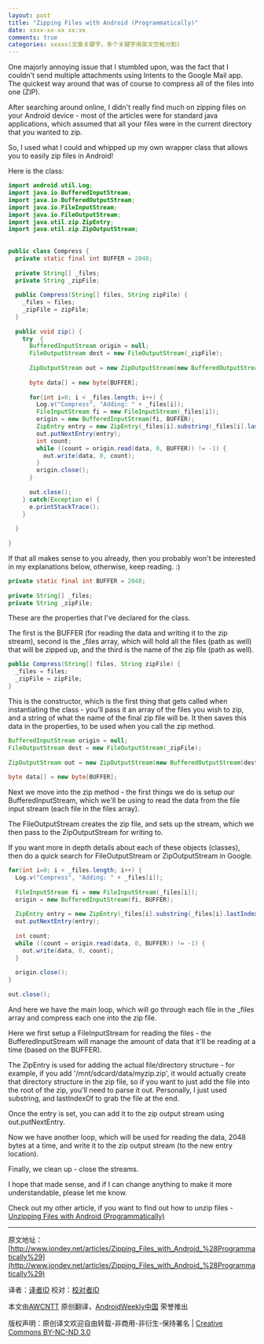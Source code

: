 ```yaml
---
layout: post
title: "Zipping Files with Android (Programmatically)"
date: xxxx-xx-xx xx:xx
comments: true
categories: xxxxx(文章关键字，多个关键字用英文空格分割)
---
```


One majorly annoying issue that I stumbled upon, was the fact that I couldn't send multiple attachments using Intents to the Google Mail app. The quickest way around that was of course to compress all of the files into one (ZIP).

After searching around online, I didn't really find much on zipping files on your Android device - most of the articles were for standard java applications, which assumed that all your files were in the current directory that you wanted to zip.

So, I used what I could and whipped up my own wrapper class that allows you to easily zip files in Android!

Here is the class:

```java
import android.util.Log; 
import java.io.BufferedInputStream; 
import java.io.BufferedOutputStream; 
import java.io.FileInputStream; 
import java.io.FileOutputStream; 
import java.util.zip.ZipEntry; 
import java.util.zip.ZipOutputStream; 
 
 
public class Compress { 
  private static final int BUFFER = 2048; 
 
  private String[] _files; 
  private String _zipFile; 
 
  public Compress(String[] files, String zipFile) { 
    _files = files; 
    _zipFile = zipFile; 
  } 
 
  public void zip() { 
    try  { 
      BufferedInputStream origin = null; 
      FileOutputStream dest = new FileOutputStream(_zipFile); 
 
      ZipOutputStream out = new ZipOutputStream(new BufferedOutputStream(dest)); 
 
      byte data[] = new byte[BUFFER]; 
 
      for(int i=0; i < _files.length; i++) { 
        Log.v("Compress", "Adding: " + _files[i]); 
        FileInputStream fi = new FileInputStream(_files[i]); 
        origin = new BufferedInputStream(fi, BUFFER); 
        ZipEntry entry = new ZipEntry(_files[i].substring(_files[i].lastIndexOf("/") + 1)); 
        out.putNextEntry(entry); 
        int count; 
        while ((count = origin.read(data, 0, BUFFER)) != -1) { 
          out.write(data, 0, count); 
        } 
        origin.close(); 
      } 
 
      out.close(); 
    } catch(Exception e) { 
      e.printStackTrace(); 
    } 
 
  } 
 
} 
```

If that all makes sense to you already, then you probably won't be interested in my explanations below, otherwise, keep reading. :)

```java
private static final int BUFFER = 2048; 
 
private String[] _files; 
private String _zipFile; 
```

These are the properties that I've declared for the class.

The first is the BUFFER (for reading the data and writing it to the zip stream), second is the _files array, which will hold all the files (path as well) that will be zipped up, and the third is the name of the zip file (path as well).

```java
public Compress(String[] files, String zipFile) { 
  _files = files; 
  _zipFile = zipFile; 
} 
```

This is the constructor, which is the first thing that gets called when instantiating the class - you'll pass it an array of the files you wish to zip, and a string of what the name of the final zip file will be. It then saves this data in the properties, to be used when you call the zip method.

```java
BufferedInputStream origin = null; 
FileOutputStream dest = new FileOutputStream(_zipFile); 
 
ZipOutputStream out = new ZipOutputStream(new BufferedOutputStream(dest)); 
 
byte data[] = new byte[BUFFER]; 
```

Next we move into the zip method - the first things we do is setup our BufferedInputStream, which we'll be using to read the data from the file input stream (each file in the files array).

The FileOutputStream creates the zip file, and sets up the stream, which we then pass to the ZipOutputStream for writing to.

If you want more in depth details about each of these objects (classes), then do a quick search for FileOutputStream or ZipOutputStream in Google.

```java
for(int i=0; i < _files.length; i++) { 
  Log.v("Compress", "Adding: " + _files[i]); 
 
  FileInputStream fi = new FileInputStream(_files[i]); 
  origin = new BufferedInputStream(fi, BUFFER); 
   
  ZipEntry entry = new ZipEntry(_files[i].substring(_files[i].lastIndexOf("/") + 1)); 
  out.putNextEntry(entry); 
 
  int count; 
  while ((count = origin.read(data, 0, BUFFER)) != -1) { 
    out.write(data, 0, count); 
  } 
   
  origin.close(); 
} 
 
out.close(); 
```

And here we have the main loop, which will go through each file in the _files array and compress each one into the zip file.

Here we first setup a FileInputStream for reading the files - the BufferedInputStream will manage the amount of data that it'll be reading at a time (based on the BUFFER).

The ZipEntry is used for adding the actual file/directory structure - for example, if you add '/mnt/sdcard/data/myzip.zip', it would actually create that directory structure in the zip file, so if you want to just add the file into the root of the zip, you'll need to parse it out. Personally, I just used substring, and lastIndexOf to grab the file at the end.

Once the entry is set, you can add it to the zip output stream using out.putNextEntry.

Now we have another loop, which will be used for reading the data, 2048 bytes at a time, and write it to the zip output stream (to the new entry location).

Finally, we clean up - close the streams.

I hope that made sense, and if I can change anything to make it more understandable, please let me know.

Check out my other article, if you want to find out how to unzip files - [Unzipping Files with Android (Programmatically)](http://jondev.net/articles/Unzipping_Files_with_Android_(Programmatically))


---


原文地址：[http://www.jondev.net/articles/Zipping_Files_with_Android_%28Programmatically%29](http://www.jondev.net/articles/Zipping_Files_with_Android_%28Programmatically%29)

译者：[译者ID](https://github.com/译者ID) 校对：[校对者ID](https://github.com/校对者ID)

本文由[AWCNTT](https://github.com/AWCNTT) 原创翻译，[AndroidWeekly中国](http://www.androidweekly.cn/) 荣誉推出

版权声明：原创译文欢迎自由转载-非商用-非衍生-保持署名 | [Creative Commons BY-NC-ND 3.0](http://creativecommons.org/licenses/by-nc-nd/3.0/deed.zh)